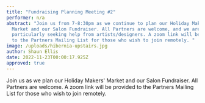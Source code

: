 ```yaml
---
title: "Fundraising Planning Meeting #2"
performer: n/a
abstract: "Join us from 7-8:30pm as we continue to plan our Holiday Makers'
  Market and our Salon Fundraiser. All Partners are welcome, and we are
  particularly seeking help from artists/designers. A zoom link will be provided
  to the Partners Mailing List for those who wish to join remotely. "
image: /uploads/hibernia-upstairs.jpg
author: Shaun Ellis
date: 2022-11-23T00:00:17.925Z
approved: true
---
```

Join us as we plan our Holiday Makers' Market and our Salon Fundraiser. All Partners are welcome. A zoom link will be provided to the Partners Mailing List for those who wish to join remotely.
